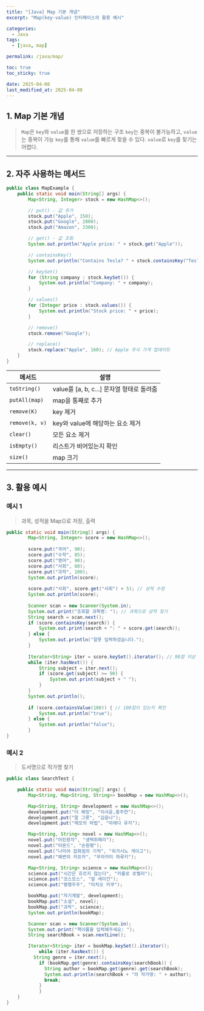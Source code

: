 ```yaml
---
title: "[Java] Map 기본 개념"
excerpt: "Map(key-value) 인터페이스의 활용 예시"

categories:
  - Java
tags:
  - [java, map]

permalink: /java/map/

toc: true
toc_sticky: true

date: 2025-04-08
last_modified_at: 2025-04-08
---
```


## 1. Map 기본 개념

>`Map`은 `key`와 `value`를 한 쌍으로 저장하는 구조
>`key`는 중복이 불가능하고, `value`는 중복이 가능
>`key`를 통해 `value`를 빠르게 찾을 수 있다.
>`value`로 `key`를 찾기는 어렵다.

<hr>

## 2. 자주 사용하는 메서드

```java
public class MapExample {
    public static void main(String[] args) {
        Map<String, Integer> stock = new HashMap<>();

        // put() - 값 추가
        stock.put("Apple", 150);
        stock.put("Google", 2800);
        stock.put("Amazon", 3300);

        // get() - 값 조회
        System.out.println("Apple price: " + stock.get("Apple"));

        // containsKey()
        System.out.println("Contains Tesla? " + stock.containsKey("Tesla"));

        // keySet()
        for (String company : stock.keySet()) {
            System.out.println("Company: " + company);
        }

        // values()
        for (Integer price : stock.values()) {
            System.out.println("Stock price: " + price);
        }

        // remove()
        stock.remove("Google");

        // replace()
        stock.replace("Apple", 160); // Apple 주식 가격 업데이트
    }
}
```

| 메서드               | 설명 |
|----------------------|-----------------------------------------|
| `toString()`         | value를 [a, b, c...] 문자열 형태로 돌려줌 |
| `putAll(map)`        | map을 통째로 추가 |
| `remove(K)`          | key 제거 |
| `remove(k, v)`       | key와 value에 해당하는 요소 제거 |
| `clear()`            | 모든 요소 제거 |
| `isEmpty()`          | 리스트가 비어있는지 확인 |
| `size()`             | map 크기 |

<hr>

## 3. 활용 예시

### 예시 1

>과목, 성적을 Map으로 저장, 출력

```java
public static void main(String[] args) {
		Map<String, Integer> score = new HashMap<>();
		
		score.put("국어", 90);
		score.put("수학", 85);
		score.put("영어", 90);
		score.put("사회", 80);
		score.put("과학", 100);
		System.out.println(score);
		
		score.put("사회", score.get("사회") + 5); // 성적 수정
		System.out.println(score);
		
		Scanner scan = new Scanner(System.in);
		System.out.print("조회할 과목명: "); // 과목으로 성적 찾기
		String search = scan.next();
		if (score.containsKey(search)) {
			System.out.print(search + ": " + score.get(search));
		} else {
			System.out.println("잘못 입력하셨습니다.");
		}
		
		Iterator<String> iter = score.keySet().iterator(); // 90점 이상 과목 출력
		while (iter.hasNext()) {
			String subject = iter.next();
			if (score.get(subject) >= 90) {
				System.out.print(subject + " ");
			}
		}
		System.out.println();
		
		if (score.containsValue(100)) { // 100점이 있는지 확인
			System.out.println("true");
		} else {
			System.out.println("false");
		}
}
```

### 예시 2

>도서명으로 작가명 찾기

```java
public class SearchTest {

    public static void main(String[] args) {
        Map<String, Map<String, String>> bookMap = new HashMap<>();

        Map<String, String> development = new HashMap<>();
        development.put("더 해빙", "이서윤,홍주연");
        development.put("말 그릇", "김윤나");
        development.put("메모의 마법", "마에다 유지");

        Map<String, String> novel = new HashMap<>();
        novel.put("어린왕자", "생텍쥐페리");
        novel.put("아몬드", "손원평");
        novel.put("나미야 잡화점의 기적", "히가시노 게이고");
        novel.put("해변의 카프카", "무라카미 하루키");

        Map<String, String> science = new HashMap<>();
        science.put("시간은 흐르지 않는다", "카를로 로벨리");
        science.put("코스모스", "칼 세이건");
        science.put("평행우주", "미치오 카쿠");

        bookMap.put("자기계발", development);
        bookMap.put("소설", novel);
        bookMap.put("과학", science);
        System.out.println(bookMap);

        Scanner scan = new Scanner(System.in);
        System.out.print("책이름을 입력해주세요: ");
        String searchBook = scan.nextLine();

        Iterator<String> iter = bookMap.keySet().iterator();
		    while (iter.hasNext()) {
          String genre = iter.next();
            if (bookMap.get(genre).containsKey(searchBook)) {
              String author = bookMap.get(genre).get(searchBook);
              System.out.println(searchBook + "의 작가명: " + author);
              break;
            }
		    }
    }
}
```